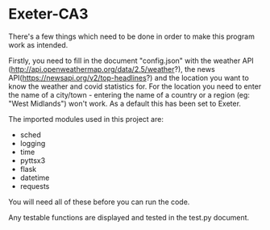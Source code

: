 # Exeter-CA3
There's a few things which need to be done in order to make this program work as intended.

Firstly, you need to fill in the document "config.json" with the weather API (http://api.openweathermap.org/data/2.5/weather?), the news API(https://newsapi.org/v2/top-headlines?) and the location you want to know the weather and covid statistics for. For the location you need to enter the name of a city/town - entering the name of a country or a region (eg: "West Midlands") won't work. As a default this has been set to Exeter.

The imported modules used in this project are:
- sched
- logging
- time
- pyttsx3
- flask
- datetime
- requests

You will need all of these before you can run the code.


Any testable functions are displayed and tested in the test.py document.
